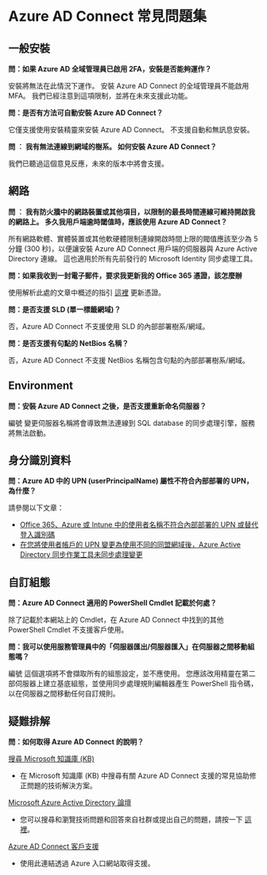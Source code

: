 <properties
    pageTitle="Azure AD Connect：常見問題集 |Microsoft Azure"
    description="此頁面包含有關 Azure AD Connect 的常見問題集。"
    services="active-directory"
    documentationCenter=""
    authors="billmath"
    manager="stevenpo"
    editor="curtand"/>

<tags
    ms.service="active-directory"
    ms.workload="identity"
    ms.tgt_pltfrm="na"
    ms.devlang="na"
    ms.topic="article"
    ms.date="12/02/2015"
    ms.author="billmath"/>

# Azure AD Connect 常見問題集

## 一般安裝
**問：如果 Azure AD 全域管理員已啟用 2FA，安裝是否能夠運作？**

安裝將無法在此情況下運作。 安裝 Azure AD Connect 的全域管理員不能啟用 MFA。 我們已經注意到這項限制，並將在未來支援此功能。

**問：是否有方法可自動安裝 Azure AD Connect？**

它僅支援使用安裝精靈來安裝 Azure AD Connect。 不支援自動和無訊息安裝。

**問 ︰ 我有無法連線到網域的樹系。 如何安裝 Azure AD Connect？**

我們已聽過這個意見反應，未來的版本中將會支援。

## 網路
**問 ︰ 我有防火牆中的網路裝置或其他項目，以限制的最長時間連線可維持開啟我的網路上。 多久我用戶端逾時閾值時，應該使用 Azure AD Connect？**

所有網路軟體、實體裝置或其他軟硬體限制連線開啟時間上限的閥值應該至少為 5 分鐘 (300 秒)，以便讓安裝 Azure AD Connect 用戶端的伺服器與 Azure Active Directory 連線。 這也適用於所有先前發行的  Microsoft Identity 同步處理工具。

**問：如果我收到一封電子郵件，要求我更新我的 Office 365 憑證，該怎麼辦**

使用解析此處的文章中概述的指引 [這裡](active-directory-aadconnect-o365-certs.md) 更新憑證。

**問：是否支援 SLD (單一標籤網域)？**

否，Azure AD Connect 不支援使用 SLD 的內部部署樹系/網域。

**問：是否支援有句點的 NetBios 名稱？**

否，Azure AD Connect 不支援 NetBios 名稱包含句點的內部部署樹系/網域。

## Environment

**問：安裝 Azure AD Connect 之後，是否支援重新命名伺服器？**

編號 變更伺服器名稱將會導致無法連線到 SQL database 的同步處理引擎，服務將無法啟動。

## 身分識別資料

**問：Azure AD 中的 UPN (userPrincipalName) 屬性不符合內部部署的 UPN，為什麼？**

請參閱以下文章：

- [Office 365、Azure 或 Intune 中的使用者名稱不符合內部部署的 UPN 或替代登入識別碼](https://support.microsoft.com/en-us/kb/2523192)
- [在您將使用者帳戶的 UPN 變更為使用不同的同盟網域後，Azure Active Directory 同步作業工具未同步處理變更](https://support.microsoft.com/en-us/kb/2669550)

## 自訂組態

**問：Azure AD Connect 適用的 PowerShell Cmdlet 記載於何處？**

除了記載於本網站上的 Cmdlet，在 Azure AD Connect 中找到的其他 PowerShell Cmdlet 不支援客戶使用。

**問：我可以使用服務管理員中的「伺服器匯出/伺服器匯入」在伺服器之間移動組態嗎？**

編號 這個選項將不會擷取所有的組態設定，並不應使用。 您應該改用精靈在第二部伺服器上建立基底組態，並使用同步處理規則編輯器產生 PowerShell 指令碼，以在伺服器之間移動任何自訂規則。

## 疑難排解

**問：如何取得 Azure AD Connect 的說明？**

[搜尋 Microsoft 知識庫 (KB)](https://www.microsoft.com/en-us/Search/result.aspx?q=azure%20active%20directory%20connect&form=mssupport)

- 在 Microsoft 知識庫 (KB) 中搜尋有關 Azure AD Connect 支援的常見協助修正問題的技術解決方案。

[Microsoft Azure Active Directory 論壇](https://social.msdn.microsoft.com/Forums/azure/en-US/home?forum=WindowsAzureAD)

- 您可以搜尋和瀏覽技術問題和回答來自社群或提出自己的問題，請按一下 [這裡](https://social.msdn.microsoft.com/Forums/azure/en-US/newthread?category=windowsazureplatform&forum=WindowsAzureAD&prof=required)。


[Azure AD Connect 客戶支援](https://manage.windowsazure.com/?getsupport=true)

- 使用此連結透過 Azure 入口網站取得支援。


